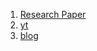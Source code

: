 1. <a href="https://arxiv.org/pdf/2104.00298.pdf">Research Paper</a>
2. <a href="https://www.youtube.com/watch?v=AX64YExZV1k">yt</a>
3. <a href="https://wandb.ai/wandb_fc/pytorch-image-models/reports/EfficientNetV2--Vmlldzo2NTkwNTQ">blog</a>
